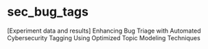 # sec_bug_tags
[Experiment data and results] Enhancing Bug Triage with Automated Cybersecurity Tagging Using Optimized Topic Modeling Techniques
